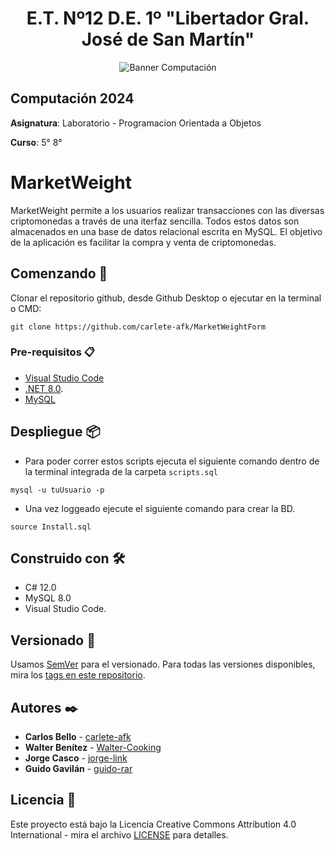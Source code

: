 <h1 align="center">E.T. Nº12 D.E. 1º "Libertador Gral. José de San Martín"</h1>
<p align="center">
  <img src="https://et12.edu.ar/imgs/computacion/vamoaprogramabanner.png" alt="Banner Computación">
</p>

## Computación 2024

**Asignatura**: Laboratorio - Programacion Orientada a Objetos

**Curso**: 5° 8°

# MarketWeight

MarketWeight permite a los usuarios realizar transacciones con las diversas criptomonedas a través de una iterfaz sencilla. Todos estos datos son almacenados en una base de datos relacional escrita en MySQL. El objetivo de la aplicación es facilitar la compra y venta de criptomonedas.

## Comenzando 🚀

Clonar el repositorio github, desde Github Desktop o ejecutar en la terminal o CMD:
```
git clone https://github.com/carlete-afk/MarketWeightForm
```

### Pre-requisitos 📋

- [Visual Studio Code](https://code.visualstudio.com/download)
- [.NET 8.0](https://dotnet.microsoft.com/es-es/download/dotnet/8.0).
- [MySQL](https://dev.mysql.com/downloads/installer/)


## Despliegue 📦

- Para poder correr estos scripts ejecuta el siguiente comando dentro de la terminal integrada de la carpeta `scripts.sql`

```shell
mysql -u tuUsuario -p
```

- Una vez loggeado ejecute el siguiente comando para crear la BD.

```shell
source Install.sql
```

## Construido con 🛠️

- C# 12.0
- MySQL 8.0
- Visual Studio Code.

## Versionado 📌

Usamos [SemVer](http://semver.org/) para el versionado. Para todas las versiones disponibles, mira los [tags en este repositorio](https://github.com/ET12DE1Computacion/simpleTemplateCSharp/tags).

## Autores ✒️

- **Carlos Bello** - [carlete-afk](https://github.com/carlete-afk)
- **Walter Benítez** - [Walter-Cooking](https://github.com/Walter-Cooking)
- **Jorge Casco** - [jorge-link](https://github.com/jorge-link)
- **Guido Gavilán** - [guido-rar](https://github.com/guido-rar)

## Licencia 📄

Este proyecto está bajo la Licencia Creative Commons Attribution 4.0 International - mira el archivo [LICENSE](LICENSE) para detalles.
